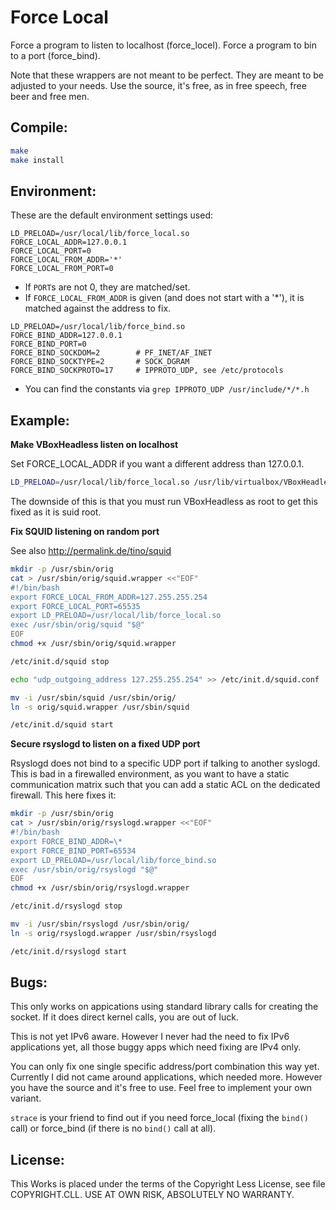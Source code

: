 Force Local
===========

Force a program to listen to localhost (force_locel).  Force a program to bin to a port (force_bind).

Note that these wrappers are not meant to be perfect.  They are meant to be adjusted to your needs.
Use the source, it's free, as in free speech, free beer and free men.


Compile:
--------

```bash
make
make install
```


Environment:
------------

These are the default environment settings used:
```
LD_PRELOAD=/usr/local/lib/force_local.so
FORCE_LOCAL_ADDR=127.0.0.1
FORCE_LOCAL_PORT=0
FORCE_LOCAL_FROM_ADDR='*'
FORCE_LOCAL_FROM_PORT=0
```
- If `PORT`s are not 0, they are matched/set.
- If `FORCE_LOCAL_FROM_ADDR` is given (and does not start with a '*'), it is matched against the address to fix.


```
LD_PRELOAD=/usr/local/lib/force_bind.so
FORCE_BIND_ADDR=127.0.0.1
FORCE_BIND_PORT=0
FORCE_BIND_SOCKDOM=2		# PF_INET/AF_INET
FORCE_BIND_SOCKTYPE=2		# SOCK_DGRAM
FORCE_BIND_SOCKPROTO=17		# IPPROTO_UDP, see /etc/protocols
```
- You can find the constants via `grep IPPROTO_UDP /usr/include/*/*.h`


Example:
--------

**Make VBoxHeadless listen on localhost**

Set FORCE_LOCAL_ADDR if you want a different address than 127.0.0.1.

```bash
LD_PRELOAD=/usr/local/lib/force_local.so /usr/lib/virtualbox/VBoxHeadless --startvm "VM name" --vnc --vncport 2000 --vncpass "pw" --width 800 --height 600
```
The downside of this is that you must run VBoxHeadless as root to get this fixed as it is suid root.

**Fix SQUID listening on random port**

See also http://permalink.de/tino/squid

```bash
mkdir -p /usr/sbin/orig
cat > /usr/sbin/orig/squid.wrapper <<"EOF"
#!/bin/bash
export FORCE_LOCAL_FROM_ADDR=127.255.255.254
export FORCE_LOCAL_PORT=65535
export LD_PRELOAD=/usr/local/lib/force_local.so
exec /usr/sbin/orig/squid "$@"
EOF
chmod +x /usr/sbin/orig/squid.wrapper

/etc/init.d/squid stop

echo "udp_outgoing_address 127.255.255.254" >> /etc/init.d/squid.conf

mv -i /usr/sbin/squid /usr/sbin/orig/
ln -s orig/squid.wrapper /usr/sbin/squid

/etc/init.d/squid start
```

**Secure rsyslogd to listen on a fixed UDP port**

Rsyslogd does not bind to a specific UDP port if talking to another syslogd.  This is bad in a firewalled environment, as you want to have a static communication matrix such that you can add a static ACL on the dedicated firewall.  This here fixes it:

```bash
mkdir -p /usr/sbin/orig
cat > /usr/sbin/orig/rsyslogd.wrapper <<"EOF"
#!/bin/bash
export FORCE_BIND_ADDR=\*
export FORCE_BIND_PORT=65534
export LD_PRELOAD=/usr/local/lib/force_bind.so
exec /usr/sbin/orig/rsyslogd "$@"
EOF
chmod +x /usr/sbin/orig/rsyslogd.wrapper

/etc/init.d/rsyslogd stop

mv -i /usr/sbin/rsyslogd /usr/sbin/orig/
ln -s orig/rsyslogd.wrapper /usr/sbin/rsyslogd

/etc/init.d/rsyslogd start
```

Bugs:
-----

This only works on appications using standard library calls for creating the socket.  If it does direct kernel calls, you are out of luck.

This is not yet IPv6 aware.  However I never had the need to fix IPv6 applications yet, all those buggy apps which need fixing are IPv4 only.

You can only fix one single specific address/port combination this way yet.  Currently I did not came around applications, which needed more.
However you have the source and it's free to use.  Feel free to implement your own variant.

`strace` is your friend to find out if you need force_local (fixing the `bind()` call) or force_bind (if there is no `bind()` call at all).


License:
--------

This Works is placed under the terms of the Copyright Less License,
see file COPYRIGHT.CLL.  USE AT OWN RISK, ABSOLUTELY NO WARRANTY.

